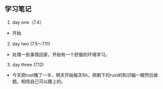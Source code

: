 ## 学习笔记
  1. day one（7.4）
  * 开始
  2. day two (7.5～7.11)
  * 处理一些事情回家，开始有一个舒服的环境学习。
  3. day three (7.12)
  * 今天把rust撸了一半，明天开始每天6h，把剩下的rust的知识瞄一眼然后做题。相信自己可以跟上的。
